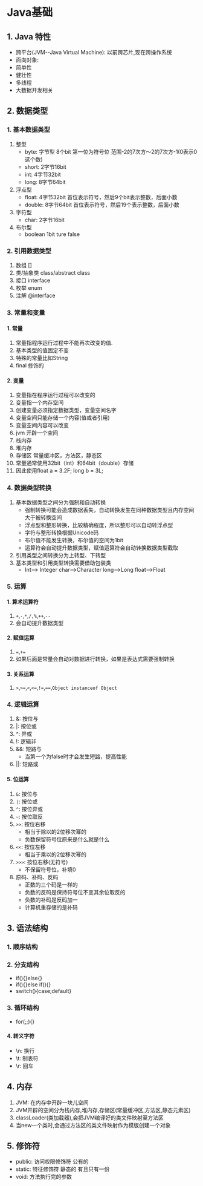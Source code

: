 # Java基础



## 1. Java 特性

- 跨平台(JVM--Java Virtual Machine): 以前跨芯片,现在跨操作系统
- 面向对象: 
- 简单性
- 健壮性
- 多线程
- 大数据开发相关

## 2. 数据类型

### 1. 基本数据类型

1. 整型
   - byte: 字节型 8个bit 第一位为符号位 范围-2的7次方～2的7次方-1(0表示0这个数)
   - short: 2字节16bit
   - int: 4字节32bit
   - long: 8字节64bit
2. 浮点型
   - float: 4字节32bit 首位表示符号，然后9个bit表示整数，后面小数
   - double: 8字节64bit 首位表示符号，然后19个表示整数，后面小数
3. 字符型
   - char: 2字节16bit
4. 布尔型
   - boolean 1bit ture false

### 2. 引用数据类型

1. 数组 []
2. 类/抽象类 class/abstract class
3. 接口 interface
4. 枚举 enum
5. 注解 @interface

### 3. 常量和变量

#### 1. 常量

1. 常量指程序运行过程中不能再次改变的值.
2. 基本类型的值固定不变
3. 特殊的常量比如String
4. final 修饰的

#### 2. 变量

1. 变量指在程序运行过程可以改变的
2. 变量指一个内存空间
3. 创建变量必须指定数据类型，变量空间名字
4. 变量空间只能存储一个内容(值或者引用)
5. 变量空间内容可以改变
6. jvm 开辟一个空间
7. 栈内存
8. 堆内存
9. 存储区 常量缓冲区，方法区，静态区
10. 常量通常使用32bit（int）和64bit（double）存储
11. 因此使用float a = 3.2F; long b = 3L;

### 4. 数据类型转换

1. 基本数据类型之间分为强制和自动转换
   - 强制转换可能会造成数据丢失，自动转换发生在同种数据类型且内存空间大于被转换空间
   - 浮点型和整形转换，比较精确程度，所以整形可以自动转浮点型
   - 字符与整形转换根据Unicode码
   - 布尔值不能发生转换，布尔值的空间为1bit
   - 运算符会自动提升数据类型，赋值运算符会自动转换数据类型截取
2. 引用类型之间转换分为上转型、下转型
3. 基本类型和引用类型转换需要借助包装类
   - Int--> Integer char-->Character long-->Long float-->Float

### 5. 运算

#### 1. 算术运算符

1. `+`,`-`,`*`,`/,%`,`++`,`--`
2. 会自动提升数据类型

#### 2. 赋值运算

1. `=`,`+=`
2. 如果后面是常量会自动对数据进行转换，如果是表达式需要强制转换

#### 3. 关系运算

1. `>`,`>=`,`<`,`<=`,`!=`,`==`,`Object instanceof Object`

### 4. 逻辑运算

1. &: 按位与
2. |: 按位或
3. ^: 异或
4. !: 逻辑非
5. &&: 短路与
   - 当第一个为false时才会发生短路，提高性能
6. ||: 短路或

#### 5. 位运算

1. `&`: 按位与
2. `|`: 按位或
3. `^`: 按位异或
4. `~`: 按位取反
5. `>>`: 按位右移
   - 相当于除以的2位移次幂的
   - 负数保留符号位原来是什么就是什么
6. `<<`: 按位左移
   - 相当于乘以的2位移次幂的
7. `>>>`: 按位右移(无符号)
   - 不保留符号位，补填0
8. 原码、补码、反码
   - 正数的三个码是一样的
   - 负数的反码是保持符号位不变其余位取反的
   - 负数的补码是反码加一
   - 计算机重存储的是补码

## 3. 语法结构

### 1. 顺序结构

### 2. 分支结构

- if(){}else{}
- if(){}else if(){}
- switch(){case;default}

### 3. 循环结构

- for(;;){}

#### 4. 转义字符

- \n: 换行
- \t: 制表符
- \r: 回车

## 4. 内存

1. JVM: 在内存中开辟一块儿空间
2. JVM开辟的空间分为栈内存,堆内存,存储区(常量缓冲区,方法区,静态元素区)
3. classLoader(类加载器),会把JVM编译好的类文件映射至方法区
4. 当new一个类时,会通过方法区的类文件映射作为模版创建一个对象

## 5. 修饰符

- public: 访问权限修饰符 公有的
- static: 特征修饰符 静态的 有且只有一份
- void: 方法执行完的参数
